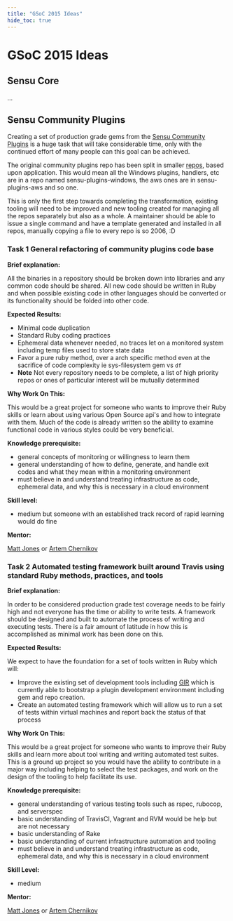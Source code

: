 ```yaml
---
title: "GSoC 2015 Ideas"
hide_toc: true
---
```


# GSoC 2015 Ideas

## Sensu Core
...

## Sensu Community Plugins

Creating a set of production grade gems from the [Sensu Community Plugins][2] is a huge task that will take
considerable time, only with the continued effort of many people can this goal can be achieved.

The original community plugins repo has been split in smaller [repos][3], based upon application. This would
mean all the Windows plugins, handlers, etc are in a repo named sensu-plugins-windows, the aws ones are in sensu-plugins-aws and so one.

This is only the first step towards completing the transformation, existing tooling will need to be improved
and new tooling created for managing all the repos separately but also as a whole.  A maintainer should be able
to issue a single command and have a template generated and installed in all repos, manually copying a file
to every repo is so 2006, :D

### Task 1 General refactoring of community plugins code base

**Brief explanation:**

All the binaries in a repository should be broken down into libraries and any common code should be shared.
All new code should be written in Ruby and when possible existing code in other languages should be converted
or its functionality should be folded into other code.

**Expected Results:**

* Minimal code duplication
* Standard Ruby coding practices
* Ephemeral data whenever needed, no traces let on a monitored system including temp files used to store state data
* Favor a pure ruby method, over a arch specific method even at the sacrifice of code complexity ie sys-filesystem gem vs `df`
* **Note** Not every repository needs to be complete, a list of high priority repos or ones of particular interest will be mutually determined

**Why Work On This:**

This would be a great project for someone who wants to improve their Ruby skills or learn about using various Open Source
api's and how to integrate with them.  Much of the code is already written so the ability to examine functional
code in various styles could be very beneficial.

**Knowledge prerequisite:**

* general concepts of monitoring or willingness to learn them
* general understanding of how to define, generate, and handle exit codes and what they mean within a monitoring environment
* must believe in and understand treating infrastructure as code, ephemeral data, and why this is necessary in a cloud environment

**Skill level:**

* medium but someone with an established track record of rapid learning would do fine

**Mentor:**

[Matt Jones](https://github.com/mattyjones) or [Artem Chernikov](https://github.com/kalabiyau)

### Task 2 Automated testing framework built around Travis using standard Ruby methods, practices, and tools

**Brief explanation:**

In order to be considered production grade test coverage needs to be fairly high and not everyone has the time or
ability to write tests. A framework should be designed and built to automate the process of writing and executing
tests.  There is a fair amount of latitude in how this is accomplished as minimal work has been done on this.

**Expected Results:**

We expect to have the foundation for a set of tools written in Ruby which will:

* Improve the existing set of development tools including [GIR][1] which is currently able to bootstrap a
  plugin development environment including gem and repo creation.
* Create an automated testing framework which will allow us to run a set of tests within virtual machines
  and report back the status of that process

**Why Work On This:**

This would be a great project for someone who wants to improve their Ruby skills and learn more about tool
writing and writing automated test suites.  This is a ground up project so you would have the ability to
contribute in a major way including helping to select the test packages, and work on the design of the tooling to help facilitate its use.

**Knowledge prerequisite:**

* general understanding of various testing tools such as rspec, rubocop, and serverspec
* basic understanding of TravisCI, Vagrant and RVM would be help but are not necessary
* basic understanding of Rake
* basic understanding of current infrastructure automation and tooling
* must believe in and understand treating infrastructure as code, ephemeral data, and why this is necessary in a cloud environment

**Skill Level:**

* medium

**Mentor:**

[Matt Jones](https://github.com/mattyjones) or [Artem Chernikov](https://github.com/kalabiyau)

[1]: https://github.com/sensu-plugins/GIR
[2]: https://github.com/sensu/sensu-community-plugins
[3]: https://github.com/sensu-plugins
